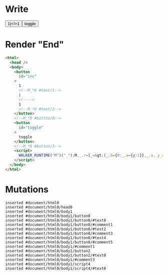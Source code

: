 # Write
  <button id=inc>1<!--M_*0 #text/1-->|<!>1<!--M_*0 #text/2--></button><!--M_*0 #button/0--><button id=toggle>toggle</button><!--M_*0 #button/3--><script>WALKER_RUNTIME("M")("_");M._.r=[_=>(_.b={0:_.a={y:1}},_.a._y_change=_._["packages/translator-tags/src/__tests__/fixtures/let-tag-controllable-runtime-error/template.marko_0/_"](_.a),_.b),0,"packages/translator-tags/src/__tests__/fixtures/let-tag-controllable-runtime-error/template.marko_0",0,"packages/translator-tags/src/__tests__/fixtures/let-tag-controllable-runtime-error/template.marko_0__y_change_y",0];M._.w()</script>


# Render "End"
```html
<html>
  <head />
  <body>
    <button
      id="inc"
    >
      1
      <!--M_*0 #text/1-->
      |
      <!---->
      1
      <!--M_*0 #text/2-->
    </button>
    <!--M_*0 #button/0-->
    <button
      id="toggle"
    >
      toggle
    </button>
    <!--M_*0 #button/3-->
    <script>
      WALKER_RUNTIME("M")("_");M._.r=[_=&gt;(_.b={0:_.a={y:1}},_.a._y_change=_._["packages/translator-tags/src/__tests__/fixtures/let-tag-controllable-runtime-error/template.marko_0/_"](_.a),_.b),0,"packages/translator-tags/src/__tests__/fixtures/let-tag-controllable-runtime-error/template.marko_0",0,"packages/translator-tags/src/__tests__/fixtures/let-tag-controllable-runtime-error/template.marko_0__y_change_y",0];M._.w()
    </script>
  </body>
</html>
```

# Mutations
```
inserted #document/html0
inserted #document/html0/head0
inserted #document/html0/body1
inserted #document/html0/body1/button0
inserted #document/html0/body1/button0/#text0
inserted #document/html0/body1/button0/#comment1
inserted #document/html0/body1/button0/#text2
inserted #document/html0/body1/button0/#comment3
inserted #document/html0/body1/button0/#text4
inserted #document/html0/body1/button0/#comment5
inserted #document/html0/body1/#comment1
inserted #document/html0/body1/button2
inserted #document/html0/body1/button2/#text0
inserted #document/html0/body1/#comment3
inserted #document/html0/body1/script4
inserted #document/html0/body1/script4/#text0
```